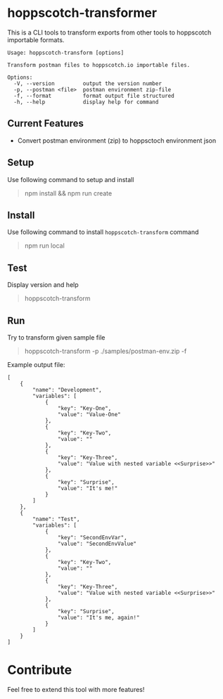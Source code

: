 # hoppscotch-transformer

This is a CLI tools to transform exports from other tools to hoppscotch importable formats.

```
Usage: hoppscotch-transform [options]

Transform postman files to hoppscotch.io importable files.

Options:
  -V, --version         output the version number
  -p, --postman <file>  postman environment zip-file
  -f, --format          format output file structured
  -h, --help            display help for command
```

## Current Features

- Convert postman environment (zip) to hoppsctoch environment json


## Setup
Use following command to setup and install

> npm install && npm run create

## Install
Use following command to install `hoppscotch-transform` command

> npm run local

## Test
Display version and help
> hoppscotch-transform

## Run
Try to transform given sample file
> hoppscotch-transform -p ./samples/postman-env.zip -f

Example output file: 
```
[
    {
        "name": "Development",
        "variables": [
            {
                "key": "Key-One",
                "value": "Value-One"
            },
            {
                "key": "Key-Two",
                "value": ""
            },
            {
                "key": "Key-Three",
                "value": "Value with nested variable <<Surprise>>"
            },
            {
                "key": "Surprise",
                "value": "It's me!"
            }
        ]
    },
    {
        "name": "Test",
        "variables": [
            {
                "key": "SecondEnvVar",
                "value": "SecondEnvValue"
            },
            {
                "key": "Key-Two",
                "value": ""
            },
            {
                "key": "Key-Three",
                "value": "Value with nested variable <<Surprise>>"
            },
            {
                "key": "Surprise",
                "value": "It's me, again!"
            }
        ]
    }
]
```

# Contribute
Feel free to extend this tool with more features!